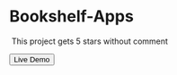 ﻿# Bookshelf-Apps

﻿ This project gets 5 stars without comment

<a href="https://jesjsssi.github.io/Bookshelf-Apps/"><button>Live Demo</button></a>
